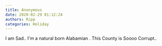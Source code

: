 ```yaml
---
title: Anonymous
date: 2020-02-29 01:12:24
authors: Ripp
categories: Holiday
---
```


 I am Sad.. I'm a natural born Alabamian . This County is Soooo Corrupt..